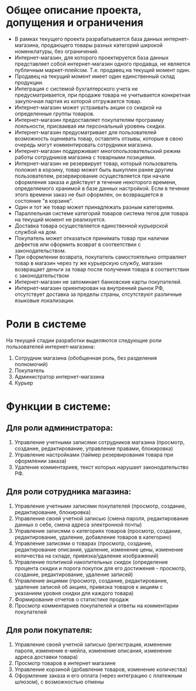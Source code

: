 # Общее описание проекта, допущения и ограничения
+ В рамках текущего проекта разрабатывается база данных интернет-магазина, продающего товары разных категорий широкой номенклатуры, без ограничений.
+ Интернет-магазин, для которого проектируется база данных представляет собой интернет-магазин одного продавца, не является публичным маркет-плейсом. Т.е. продавец на текущий момент один.
+ Продавец на текущий момент имеет один единственный склад продукции.
+ Интеграция с системой бухгалтерского учета не предусматривается, при продаже товара не учитывается конкретная закупочная партия из которой отгружается товар.
+ Интернет-магазин может устраивать акции со скидкой на определенные группы товаров.
+ Интернет-магазин предоставляет покупателям программу лояльности, присваивая им персональный уровень скидки.
+ Интернет-магазин предусматривает для пользователей возможность оценивать товар, оставлять отзывы, которые в свою очередь могут комментировать сотрудники магазина.
+ Интернет-магазин поддерживает многопользовательский режим работы сотрудников магазина с товарными позициями.
+ Интернет-магазин не резервирует товар, который пользователь положил в корзину, товар может быть выкуплен ранее другим пользователем, резервирование осуществляется при начале оформления заказа и действует в течение некоторого времени, определяемого хранимой в базе данных настройкой. Если в течение этого времени заказ не был оформлен, он возвращается в состояние "в корзине".
+ Один и тот же товар может принадлежать разным категориям.
+ Параллельная системе категорий товаров система тегов для товара на текущий момент не реализуется.
+ Доставка товара осуществляется единственной курьерской службой на дом.
+ Покупатель может отказаться принимать товар при наличии дефектов или оформить возврат в соответствии с законодательством.
+ При оформлении возврата, покупатель самостоятельно отправляет товар в магазин через ту же курьерскую службу, магазин возвращает деньги за товар после получения товара в соответствии с законодательством
+ Интернет-магазин не запоминает банковские карты покупателей.
+ Интернет-магазин ориентирован на внутренний рынок РФ, отсутствует доставка за пределы страны, отсутствуют различные языковые локализации.

# Роли в системе
На текущей стадии разработки выделяются следующие роли пользователей интернет-магазина:
1. Сотрудник магазина (обобщенная роль, без разделения полномочий)
2. Покупатель
3. Администратор интернет-магазина
4. Курьер
  
# Функции в системе:
## Для роли администратора:
1. Управление учетными записями сотрудников магазина (просмотр, создание, редактирование, управление правами, блокировка)
2. Управление настройками (таймер резервирования товара при оформлении заказа)
3. Удаление комментариев, текст которых нарушает законодательство РФ.

## Для роли сотрудника магазина:
1. Управление учетными записями покупателей (просмотр, создание, редактирование, блокировка)
4. Управление своей учетной записью (смена пароля, редактирование данных о себе, смена адреса электронной почты)
5. Управление записями о категориях товаров (просмотр, создание, редактирование, удаление, добавление товаров в категорию)
6. Управление записями о товарах (просмотр, создание, редактирование описания, удаление, изменение цены, изменение количества на складе, привязка/удаление изображений)
7. Управление политикой накопительных скидок (определение процента скидки и порога покупок для его достижения - просмотр, создание, редактирование, удаление записей)
8. Управление акциями (просмотр, создание, редактирование, удаление записей об акциях, привязка товаров к акциям с указанием уровня скидки для каждого товара)
9. Формирование отчетов о статистике продаж
10. Просмотр комментариев покупателей и ответы на комментарии покупателей

## Для роли покупателя:
1. Управление своей учетной записью (регистрация, изменение пароля, изменение е-мейла, изменение описания, изменение адреса доставки товара)
2. Просмотр товаров в интернет магазине
3. Управление корзиной (добавление товаров, изменение количества)
4. Оформление заказа и его оплата (через интеграцию с платежным шлюзом), с возможностью отмены 
